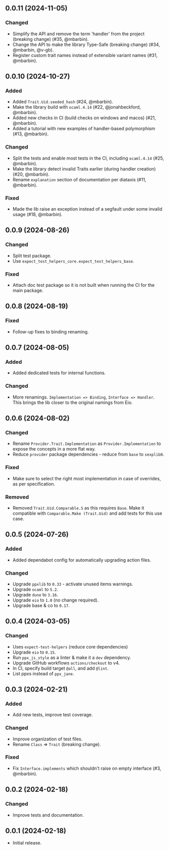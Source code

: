 ## 0.0.11 (2024-11-05)

### Changed

- Simplify the API and remove the term 'handler' from the project (breaking change) (#35, @mbarbin).
- Change the API to make the library Type-Safe (breaking change) (#34, @mbarbin, @v-gb).
- Register custom trait names instead of extensible variant names (#31, @mbarbin).

## 0.0.10 (2024-10-27)

### Added

- Added `Trait.Uid.seeded_hash` (#24, @mbarbin).
- Make the library build with `ocaml.4.14` (#22, @jonahbeckford, @mbarbin).
- Added new checks in CI (build checks on windows and macos) (#21, @mbarbin).
- Added a tutorial with new examples of handler-based polymorphism (#13, @mbarbin).

### Changed

- Split the tests and enable most tests in the CI, including `ocaml.4.14` (#25, @mbarbin).
- Make the library detect invalid Traits earlier (during handler creation) (#20, @mbarbin).
- Rename `explanation` section of documentation per diataxis (#11, @mbarbin).

### Fixed

- Made the lib raise an exception instead of a segfault under some invalid usage (#18, @mbarbin).

## 0.0.9 (2024-08-26)

### Changed

- Split test package.
- Use `expect_test_helpers_core.expect_test_helpers_base`.

### Fixed

- Attach doc test package so it is not built when running the CI for the main package.

## 0.0.8 (2024-08-19)

### Fixed

- Follow-up fixes to binding renaming.

## 0.0.7 (2024-08-05)

### Added

- Added dedicated tests for internal functions.

### Changed

- More renamings. `Implementation => Binding`, `Interface => Handler`. This brings the lib closer to the original namings from Eio.

## 0.0.6 (2024-08-02)

### Changed

- Rename `Provider.Trait.Implementation` as `Provider.Implementation` to expose the concepts in a more flat way.
- Reduce `provider` package dependencies - reduce from `base` to `sexplib0`.

### Fixed

- Make sure to select the right most implementation in case of overrides, as per specification.

### Removed

- Removed `Trait.Uid.Comparable.S` as this requires `Base`. Make it compatible with `Comparable.Make (Trait.Uid)` and add tests for this use case.

## 0.0.5 (2024-07-26)

### Added

- Added dependabot config for automatically upgrading action files.

### Changed

- Upgrade `ppxlib` to `0.33` - activate unused items warnings.
- Upgrade `ocaml` to `5.2`.
- Upgrade `dune` to `3.16`.
- Upgrade `eio` to `1.0` (no change required).
- Upgrade base & co to `0.17`.

## 0.0.4 (2024-03-05)

### Changed

- Uses `expect-test-helpers` (reduce core dependencies)
- Upgrade `eio` to `0.15`.
- Run `ppx_js_style` as a linter & make it a `dev` dependency.
- Upgrade GitHub workflows `actions/checkout` to v4.
- In CI, specify build target `@all`, and add `@lint`.
- List ppxs instead of `ppx_jane`.

## 0.0.3 (2024-02-21)

### Added

- Add new tests, improve test coverage.

### Changed

- Improve organization of test files.
- Rename `Class` => `Trait` (breaking change).

### Fixed

- Fix `Interface.implements` which shouldn't raise on empty interface (#3, @mbarbin).

## 0.0.2 (2024-02-18)

### Changed

- Improve tests and documentation.

## 0.0.1 (2024-02-18)

- Initial release.
